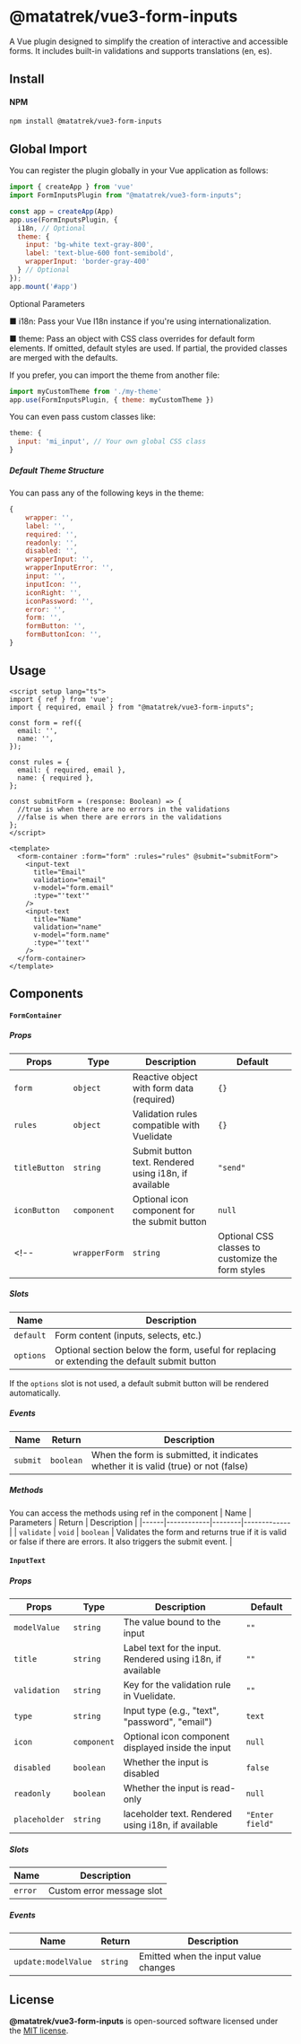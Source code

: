 # @matatrek/vue3-form-inputs

A Vue plugin designed to simplify the creation of interactive and accessible forms. It includes built-in validations and supports translations (en, es).

## Install

#### NPM
```bash
npm install @matatrek/vue3-form-inputs
```

## Global Import
You can register the plugin globally in your Vue application as follows:
```js
import { createApp } from 'vue'
import FormInputsPlugin from "@matatrek/vue3-form-inputs";

const app = createApp(App)
app.use(FormInputsPlugin, {
  i18n, // Optional
  theme: {
    input: 'bg-white text-gray-800',
    label: 'text-blue-600 font-semibold',
    wrapperInput: 'border-gray-400'
  } // Optional
});
app.mount('#app')
```
Optional  Parameters

■ i18n: Pass your Vue I18n instance if you're using internationalization.

■ theme: Pass an object with CSS class overrides for default form elements. If omitted, default styles are used. If partial, the provided classes are merged with the defaults.

If you prefer, you can import the theme from another file:

```js
import myCustomTheme from './my-theme'
app.use(FormInputsPlugin, { theme: myCustomTheme })
```

You can even pass custom classes like:

```js
theme: {
  input: 'mi_input', // Your own global CSS class
}
```

##### Default Theme Structure
You can pass any of the following keys in the theme:
```js
{
    wrapper: '',
    label: '',
    required: '',
    readonly: '',
    disabled: '',
    wrapperInput: '',
    wrapperInputError: '',
    input: '',
    inputIcon: '',
    iconRight: '',
    iconPassword: '',
    error: '',
    form: '',
    formButton: '',
    formButtonIcon: '',
}
```

## Usage
```vue
<script setup lang="ts">
import { ref } from 'vue';
import { required, email } from "@matatrek/vue3-form-inputs";

const form = ref({
  email: '',
  name: '',
});

const rules = {
  email: { required, email },
  name: { required },
};

const submitForm = (response: Boolean) => {
  //true is when there are no errors in the validations
  //false is when there are errors in the validations
};
</script>

<template>
  <form-container :form="form" :rules="rules" @submit="submitForm">
    <input-text 
      title="Email"
      validation="email"
      v-model="form.email"
      :type="'text'"
    />
    <input-text 
      title="Name"
      validation="name"
      v-model="form.name"
      :type="'text'"
    />
  </form-container>
</template>
```

## Components

#### `FormContainer`

##### Props

| Props | Type | Description | Default |
|-------|------|-------------|---------|
| `form` | `object` | Reactive object with form data (required) | `{}`    |
| `rules`     | `object` | Validation rules compatible with Vuelidate | `{}` |
| `titleButton` | `string` | Submit button text. Rendered using i18n, if available | `"send"` |
| `iconButton` | `component` | Optional icon component for the submit button | `null` |
<!-- | `wrapperForm` | `string` | Optional CSS classes to customize the form styles | `null` | -->

##### Slots
| Name | Description |
|------|-------------|
| `default` | Form content (inputs, selects, etc.) |
| `options` | Optional section below the form, useful for replacing or extending the default submit button |

 If the `options` slot is not used, a default submit button will be rendered automatically.

##### Events
| Name | Return | Description |
|------|------------|-------------|
| `submit` | `boolean` | When the form is submitted, it indicates whether it is valid (true) or not (false) | 

##### Methods
You can access the methods using ref in the component
| Name | Parameters | Return | Description |
|------|------------|--------|-------------|
| `validate` | `void` | `boolean` | Validates the form and returns true if it is valid or false if there are errors. It also triggers the submit event. | 

<!-- ##### Customization with CSS classes

| Class | Descripción |
|--------|------------|
| `.mtk-form` | General styles for the form |
| `.mtk-form-button` | General styles for the button |
| `.mtk-form-button-icon` | General styles for the button icon | -->

#### `InputText`

##### Props

| Props | Type | Description | Default |
|-------|------|-------------|---------|
| `modelValue` | `string` | The value bound to the input | `""`    |
| `title` | `string` | Label text for the input. Rendered using i18n, if available | `""` |
| `validation` | `string` | Key for the validation rule in Vuelidate. | `""` |
| `type` | `string` | Input type (e.g., "text", "password", "email") | `text` |
| `icon` | `component` | Optional icon component displayed inside the input | `null` |
| `disabled` | `boolean` | Whether the input is disabled | `false` |
| `readonly` | `boolean` | Whether the input is read-only | `null` |
| `placeholder` | `string` | laceholder text. Rendered using i18n, if available | `"Enter field"` |

##### Slots
| Name | Description |
|------|-------------|
| `error` | Custom error message slot |

##### Events
| Name | Return | Description |
|------|------------|-------------|
| `update:modelValue` | `string` | Emitted when the input value changes | 

<!-- ##### Customization with CSS classes

| Class | Descripción |
|--------|------------|
| `.mtk-wrapper` | Main container for the input field |
| `.mtk-label` | Label styling |
| `.mtk-required` | tyle for the required * indicator |
| `.mtk-disabled` | Style for the (disabled) label |
| `.mtk-readonly` | Style for the (read-only) label |
| `.mtk-wrapper-input` | Wrapper around the input field |
| `.mtk-input` | Default input field styling |
| `.mtk-input-icon-right` | Positions the right-side icon inside the input |
| `.mtk-input-icon-password` | ositions the password visibility toggle |
| `.mtk-error` | Error message styling | -->


## License
**@matatrek/vue3-form-inputs** is open-sourced software licensed under the [MIT license](http://opensource.org/licenses/MIT).
